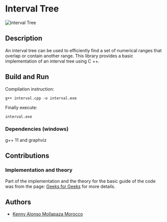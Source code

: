# Interval Tree

![](https://github.com/kenny181920/estructura/blob/master/IntervalTREE/Recursos/intervalGRAF.png "Interval Tree")

## Description
An interval tree can be used to efficiently find a set of numerical ranges that overlap or contain another range.
This library provides a basic implementation of an interval tree using C ++.

## Build and Run
Compilation instruction:

	g++ interval.cpp -o interval.exe

Finally execute:

	interval.exe

### Dependencies (windows)
g++ 11 and graphviz 

## Contributions
### Implementation and theory
Part of the implementation and the theory for the basic guide of the code was from the page: [Geeks for Geeks](https://www.geeksforgeeks.org/interval-tree/) for more details.

## Authors
- [Kenny Alonso Mollapaza Morocco](https://github.com/kenny181920)
